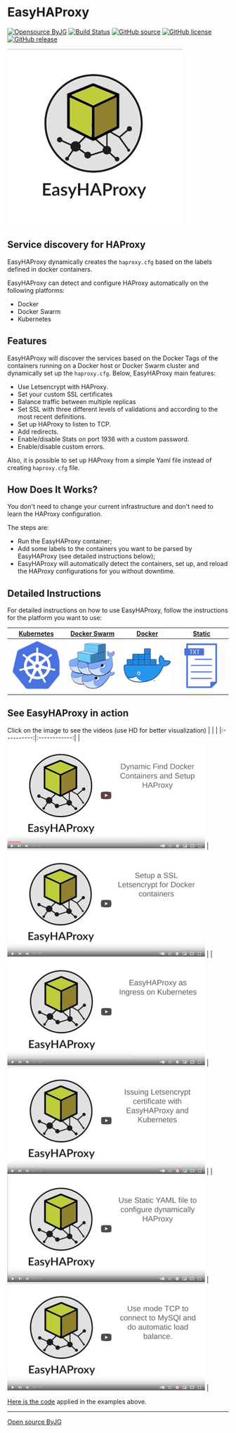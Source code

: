 # EasyHAProxy

[![Opensource ByJG](https://img.shields.io/badge/opensource-byjg-success.svg)](http://opensource.byjg.com)
[![Build Status](https://github.com/byjg/docker-easy-haproxy/actions/workflows/build.yml/badge.svg?branch=master)](https://github.com/byjg/docker-easy-haproxy/actions/workflows/build.yml)
[![GitHub source](https://img.shields.io/badge/Github-source-informational?logo=github)](https://github.com/byjg/docker-easy-haproxy/)
[![GitHub license](https://img.shields.io/github/license/byjg/docker-easy-haproxy.svg)](https://opensource.byjg.com/opensource/licensing.html)
[![GitHub release](https://img.shields.io/github/release/byjg/docker-easy-haproxy.svg)](https://github.com/byjg/docker-easy-haproxy/releases/)

![EasyHAProxy](docs/easyhaproxy_logo.png)

## Service discovery for HAProxy

EasyHAProxy dynamically creates the `haproxy.cfg` based on the labels defined in docker containers.

EasyHAProxy can detect and configure HAProxy automatically on the following platforms:

- Docker
- Docker Swarm
- Kubernetes

## Features

EasyHAProxy will discover the services based on the Docker Tags of the containers running on a Docker host or Docker Swarm cluster and dynamically set up the `haproxy.cfg`. Below, EasyHAProxy main features:

- Use Letsencrypt with HAProxy.
- Set your custom SSL certificates
- Balance traffic between multiple replicas
- Set SSL with three different levels of validations and according to the most recent definitions.
- Set up HAProxy to listen to TCP.
- Add redirects.
- Enable/disable Stats on port 1936 with a custom password.
- Enable/disable custom errors.

Also, it is possible to set up HAProxy from a simple Yaml file instead of creating `haproxy.cfg` file.

## How Does It Works?

You don't need to change your current infrastructure and don't need to learn the HAProxy configuration.

The steps are:

- Run the EasyHAProxy container;
- Add some labels to the containers you want to be parsed by EasyHAProxy (see detailed instructions below);
- EasyHAProxy will automatically detect the containers, set up, and reload the HAProxy configurations for you without downtime. 

## Detailed Instructions

For detailed instructions on how to use EasyHAProxy, follow the instructions for the platform you want to use:

| [Kubernetes](docs/kubernetes.md) | [Docker Swarm](docs/swarm.md) | [Docker](docs/docker.md) |  [Static](docs/static.md)
|:----------:|:------------:|:------:|:-------:
| ![Kubernetes](docs/easyhaproxy_kubernetes.png) | ![Docker Swarm](docs/easyhaproxy_swarm.png)  | ![Docker](docs/easyhaproxy_docker.png) | ![Static](docs/easyhaproxy_static.png)

## See EasyHAProxy in action

Click on the image to see the videos (use HD for better visualization)
|  | | 
|:----------:|:------------:|
| [![Docker In Action](docs/video-docker.png)](https://youtu.be/ar8raFK0R1k) | [![Docker and Letsencrypt](docs/video-docker-ssl.png)](https://youtu.be/xwIdj9mc2mU) | 
| [![K8s In Action](docs/video-kubernetes.png)](https://youtu.be/uq7TuLIijks) | [![K8s and Letsencrypt](docs/video-kubernetes-letsencrypt.png)](https://youtu.be/v9Q4M5Al7AQ) | 
| [![Static Configuration](docs/video-static.png)](https://youtu.be/B_bYZnRTGJM) | [![TCP Mode](docs/video-tcp-mysql.png)](https://youtu.be/JHqcq9crbDI) | 

[Here is the code](https://gist.github.com/byjg/e125e478a0562190176d69ea795fd3d4) applied in the examples above. 

----
[Open source ByJG](http://opensource.byjg.com)
